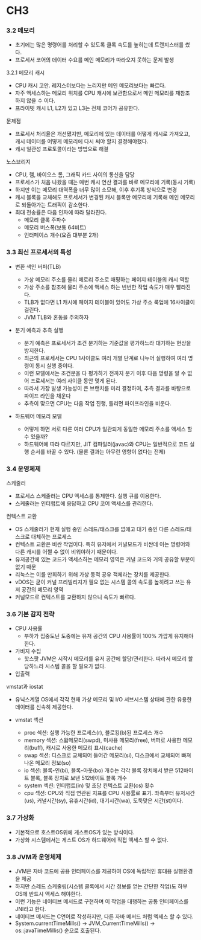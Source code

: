 # CH3

### 3.2 메모리

- 초기에는 많은 명령어를 처리할 수 있도록 클록 속도를 높히는데 트랜지스터를 썼다.
- 프로세서 코어의 데이터 수요를 메인 메모리가 따라오지 못하는 문제 발생

3.2.1 메모리 캐시

- CPU 캐시 고안. 레지스터보다는 느리지만 메인 메모리보다는 빠르다.
- 자주 액세스하는 메모리 위치를 CPU 캐시에 보관함으로서 메인 메모리를 재참조 하지 않을 수 이다.
- 프라이빗 캐시 L1, L2가 있고 L3는 전체 코어가 공유한다.

문제점

- 프로세서 처리율은 개선됐지만, 메모리에 있는 데이터를 어떻게 캐시로 가져오고, 캐시 데이터를 어떻게 메모리에 다시 써야 할지 결정해야했다.
- 캐시 일관성 프로토콜이라는 방법으로 해결

노스브리지

- CPU, 램, 바이오스 롬, 그래픽 카드 사이의 통신을 담당
- 프로세스가 처음 나왔을 때는 매번 캐시 연산 결과를 바로 메모리에 기록(동시 기록)
- 하지만 이는 메모리 대역폭을 너무 많이 소모해, 이후 후기록 방식으로 변경
- 캐시 블록을 교체해도 프로세서가 변경된 캐시 블록만 메모리에 기록해 메인 메모리로 되돌아가는 트래픽이 감소한다.
- 최대 전송률은 다음 인자에 따라 달라진다.
    - 메모리 클록 주파수
    - 메모리 버스폭(보통 64비트)
    - 인터페이스 개수(요즘 대부분 2개)

### 3.3 최신 프로세서의 특성

- 변환 색인 버퍼(TLB)
    - 가상 메모리 주소를 물리 메로리 주소로 매핑하는 페이지 테이블의 캐시 역할
    - 가상 주소를 참조해 물리 주소에 액세스 하는 빈번한 작업 속도가 매우 빨라진다.
    - TLB가 없다면 L1 캐시에 페이지 테이블이 있어도 가상 주소 룩업에 16사이클이 걸린다.
    - JVM TLB와 혼동을 주의하자
  
- 분기 예측과 추측 실행
    - 분기 예측은 프로세서가 조건 분기하는 기준값을 평가하느라 대기하는 현상을 방지한다.
    - 최근의 프로세서는 CPU 1사이클도 여러 개별 단계로 나누어 실행하여 여러 명령이 동시 실행 중이다.
    - 이런 모델에서는 조건문을 다 평가하기 전까지 분기 이후 다음 명령을 알 수 없어 프로세서는 여러 사이클 동안 멎게 된다.
    - 따라서 가장 발생 가능성이 큰 브랜치를 미리 결정하여, 추측 결과를 바탕으로 파이프 라인을 채운다
    - 추측이 맞으면 CPU는 다음 작업 진행, 틀리면 파이프라인을 비운다.
  
- 하드웨어 메모리 모델
    - 어떻게 하면 서로 다른 여러 CPU가 일관되게 동일한 메모리 주소를 액세스 할 수 있을까?
    - 하드웨어에 따라 다르지만, JIT 컴파일러(javac)와 CPU는 일반적으로 코드 실행 순서를 바꿀 수 있다. (물론 결과는 아무런 영향이 없다는 전제)

### 3.4 운영체제

스케줄러

- 프로세스 스케줄러는 CPU 엑세스를 통제한다. 실행 큐를 이용한다.
- 스케줄러는 인터럽트에 응답하고 CPU 코어 액세스를 관리한다.

컨텍스트 교환

- OS 스케줄러가 현재 실행 중인 스레드/태스크를 없애고 대기 중인 다른 스레드/태스크로 대체하는 프로세스
- 컨텍스트 교환은 비싼 작업이다. 특히 유저에서 커널모드가 비싼데 이는 명령어와 다른 캐시를 어쩔 수 없이 비워야하기 때문이다.
- 유저공간에 있는 코드가 액세스하는 메모리 영역은 커널 코드와 거의 공유할 부분이 없기 때문
- 리눅스는 이를 만회하기 위해 가상 동적 공유 객체라는 장치를 제공한다.
- vDOS는 굳이 커널 프리빌리지가 필요 없는 시스템 콜의 속도를 높히려고 쓰는 유저 공간의 메모리 영역
- 커널모드로 컨텍스트를 교환하지 않으니 속도가 빠르다.

### 3.6 기본 감지 전략

- CPU 사용률
    - 부하가 집중도닌 도중에는 유저 공간의 CPU 사용률이 100% 가깝게 유지해야한다.
- 가비지 수집
  - 핫스팟 JVM은 시작시 메모리를 유저 공간에 할당/관리한다. 따라서 메모리 할당하느라 시스템 콜을 할 필요가 없다.
- 입출력

vmstat과 iostat  
- 유닉스계열 OS에서 각각 현재 가상 메모리 및 I/O 서브시스템 상태에 관한 유용한 데이터를 신속히 제공한다.  

- vmstat 섹션
  - proc 섹션: 실행 가능한 프로세스(r), 블로킹(b)된 프로세스 개수
  - memory 섹션: 스왑메모리(swpd), 미사용 메모리(free), 버퍼로 사용한 메모리(buff), 캐시로 사용한 메모리 표시(cache)
  - swap 섹션: 디스크로 교체되어 들어간 메모리(si), 디스크에서 교체되어 빠져나온 메모리 정보(so)
  - io 섹션: 블록-인(bi), 블록-아웃(bo) 개수는 각각 블록 장치에서 받은 512바이트 블록, 블록 장치로 보낸 512바이트 블록 개수
  - system 섹션: 인터럽트(in) 및 초당 컨텍스트 교환(cs) 횟수
  - cpu 섹션: CPU와 직접 연관된 지표를 CPU 사용률로 표기. 좌측부터 유저시간(us), 커널시간(sy), 유휴시간(id), 대기시간(wa), 도둑맞은 시간(st)이다.

### 3.7 가상화

- 기본적으로 호스트OS위에 게스트OS가 있는 방식이다.
- 가상화 시스템에서는 게스트 OS가 하드웨어에 직접 액세스 할 수 없다.

### 3.8 JVM과 운영체제

- JVM은 자바 코드에 공용 인터페이스를 제공하여  OS에 독립적인 휴대용 실행환경을 제공
- 하지만 스레드 스케줄링(시스템 클록에서 시간 정보를 얻는 간단한 작업)도 하부 OS에 반드시 액세스 해야한다.
- 이런 기능은 네이티브 메서드로 구현하며 이 작업을 대행하는 공통 인터페이스를 JNI라고 한다.
- 네이티브 메서드는 C언어로 작성하지만, 다른 자바 메서드 처럼 엑세스 할 수 있다.
- System.currentTimeMills() → JVM_CurrentTimeMills() → os::javaTimeMillis() 순으로 호출된다.
